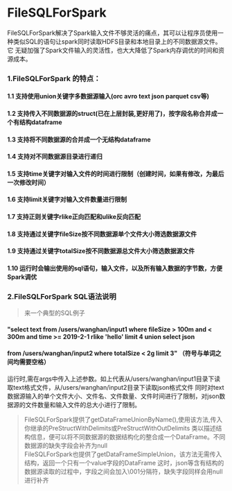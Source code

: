 # FileSQLForSpark
FileSQLForSpark解决了Spark输入文件不够灵活的痛点，其可以让程序员使用一种类似SQL的语句让spark同时读取HDFS目录和本地目录上的不同数据源文件。它
无疑加强了Spark文件输入的灵活性，也大大降低了Spark内存调优的时间和资源成本。

### 1.FileSQLForSpark 的特点：
#### 1.1 支持使用union关键字多数据源输入(orc avro text json parquet csv等)
#### 1.2 支持传入不同数据源的struct(已在上层封装,更好用了)，按字段名称合并成一个有结构dataframe
#### 1.3 支持将不同数据源的合并成一个无结构dataframe
#### 1.4 支持对不同数据源目录进行递归
#### 1.5 支持time关键字对输入文件的时间进行限制（创建时间，如果有修改，为最后一次修改时间）
#### 1.6 支持limit关键字对输入文件数量进行限制
#### 1.7 支持正则关键字rlike正向匹配和ulike反向匹配
#### 1.8 支持通过关键字fileSize按不同数据源单个文件大小筛选数据源文件
#### 1.9 支持通过关键字totalSize按不同数据源总文件大小筛选数据源文件
#### 1.10 运行时会输出使用的sql语句，输入文件，以及所有输入数据的字节数，方便Spark调优

### 2.FileSQLForSpark SQL语法说明
>来一个典型的SQL例子
#### "select text from /users/wanghan/input1 where fileSize > 100m and < 300m and time >= 2019-2-1 rlike 'hello' limit 4 union select json 
#### from /users/wanghan/input2 where totalSize < 2g limit 3" （符号与单词之间均需要空格）
运行时,需在args中传入上述参数。如上代表从/users/wanghan/input1目录下读取text格式文件，从/users/wanghan/input2目录下读取json格式文件
同时对text数据源输入的单个文件大小、文件名、文件数量、文件时间进行了限制，对json数据源的文件数量和输入文件的总大小进行了限制。  
 > FileSQLForSpark提供了getDataFrameUnionByName(),使用该方法,传入你继承的PreStructWithDelimits或PreStructWithOutDelimits
 > 类以描述结构信息，便可以将不同数据源的数据结构化的整合成一个DataFrame。不同数据源的缺失字段会补齐为null  
 > FileSQLForSpark也提供了getDataFrameSimpleUnion，该方法无需传入结构，返回一个只有一个value字段的DataFrame
 > 这时，json等含有结构的数据源读取的过程中，字段之间会加入\001分隔符，缺失字段同样会用null进行补齐

